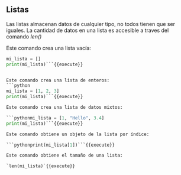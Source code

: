 ## Listas

Las listas almacenan datos de cualquier tipo, no todos tienen que ser iguales. 
La cantidad de datos en una lista es accesible a traves del comando _len()_

Este comando crea una lista vacía:

```python
mi_lista = []
print(mi_lista)```{{execute}}


Este comando crea una lista de enteros:
```python
mi_lista = [1, 2, 3]
print(mi_lista)```{{execute}}

Este comando crea una lista de datos mixtos:

```pythonmi_lista = [1, "Hello", 3.4]
print(mi_lista)```{{execute}}

Este comando obtiene un objeto de la lista por índice:

```pythonprint(mi_lista[1])```{{execute}}

Este comando obtiene el tamaño de una lista:

`len(mi_lista)`{{execute}}
